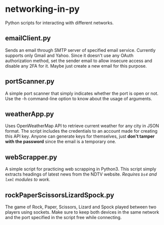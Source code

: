 # networking-in-py
Python scripts for interacting with different networks.

## emailClient.py
Sends an email through SMTP server of specified email service. Currently supports only Gmail and Yahoo. Since it doesn't use any OAuth authorization method, set the sender email to allow insecure access and disable any 2FA for it. Maybe just create a new email for this purpose.
## portScanner.py
A simple port scanner that simply indicates whether the port is open or not. Use the -h command-line option to know about the usage of arguments.
## weatherApp.py
Uses OpenWeatherMap API to retrieve current weather for any city in JSON format. The script includes the credentials to an account made for creating this API key. Anyone can generate keys for themselves, just **don't tamper with the password** since the email is a temporary one.
## webScrapper.py
A simple script for practicing web scrapping in Python3. This script simply extracts headings of latest news from the NDTV website. *Requires `bs4` and `lxml` modules to work.*
## rockPaperScissorsLizardSpock.py
The game of Rock, Paper, Scissors, Lizard and Spock played between two players using sockets. Make sure to keep both devices in the same network and the port specified in the script free while connecting.
